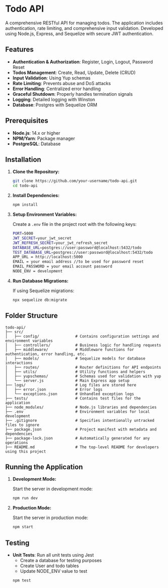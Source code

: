 # Todo API

A comprehensive RESTful API for managing todos. The application includes authentication, rate limiting, and comprehensive input validation. Developed using Node.js, Express, and Sequelize with secure JWT authentication.

## Features

- **Authentication & Authorization**: Register, Login, Logout, Password Reset
- **Todos Management**: Create, Read, Update, Delete (CRUD)
- **Input Validation**: Using Yup schemas
- **Rate Limiting**: Prevents abuse and DoS attacks
- **Error Handling**: Centralized error handling
- **Graceful Shutdown**: Properly handles termination signals
- **Logging**: Detailed logging with Winston
- **Database**: Postgres with Sequelize ORM

## Prerequisites

- **Node.js**: 14.x or higher
- **NPM/Yarn**: Package manager
- **PostgreSQL**: Database

## Installation

1. **Clone the Repository:**

   ```bash
   git clone https://github.com/your-username/todo-api.git
   cd todo-api
   ```

2. **Install Dependencies:**

   ```bash
   npm install
   ```

3. **Setup Environment Variables:**

   Create a `.env` file in the project root with the following keys:

   ```bash
   PORT=5000
   JWT_SECRET=your_jwt_secret
   JWT_REFRESH_SECRET=your_jwt_refresh_secret
   DATABASE_URL=postgres://user:password@localhost:5432/todo
   TEST_DATABASE_URL=postgres://user:password@localhost:5432/todo
   APP_URL = http://localhost:5000
   EMAIL = your email address //to be used for password reset
   EMAIL_PASSWORD = your email account password
   NODE_ENV = development
   ```

4. **Run Database Migrations:**

   If using Sequelize migrations:

   ```bash
   npx sequelize db:migrate
   ```

## Folder Structure

```plaintext
todo-api/
├── src/
│   ├── config/                # Contains configuration settings and environment variables
│   ├── controllers/           # Business logic for handling requests
│   ├── middleware/            # Middleware functions for authentication, error handling, etc.
│   ├── models/                # Sequelize models for database interactions
│   ├── routes/                # Router definitions for API endpoints
│   ├── utils/                 # Utility functions and helpers
│   ├── yupschemas/            # Schemas used for validation with yup
│   └── server.js              # Main Express app setup
├── logs/                      # Log files are stored here
│   ├── error.json             # Error logs
│   └── exceptions.json        # Unhandled exception logs
├── tests/                     # Contains test files for the application
├── node_modules/              # Node.js libraries and dependencies
├── .env                       # Environment variables for local development
├── .gitignore                 # Specifies intentionally untracked files to ignore
├── package.json               # Project manifest with metadata and dependencies
├── package-lock.json          # Automatically generated for any operations
├── README.md                  # The top-level README for developers using this project
```

## Running the Application

1. **Development Mode:**

   Start the server in development mode:

   ```bash
   npm run dev
   ```

2. **Production Mode:**

   Start the server in production mode:

   ```bash
   npm start
   ```

## Testing

- **Unit Tests**: Run all unit tests using Jest
  - Create a database for testing purposes
  - Create User and todo tables
  - Update NODE_ENV value to test
  ```bash
  npm test
  ```
